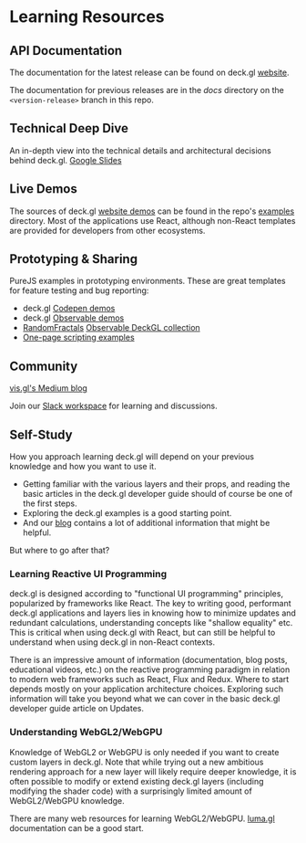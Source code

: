 # Learning Resources

## API Documentation

The documentation for the latest release can be found on deck.gl [website](https://deck.gl/docs).

The documentation for previous releases are in the *docs* directory on the `<version-release>` branch in this repo.

## Technical Deep Dive

An in-depth view into the technical details and architectural decisions behind deck.gl. [Google Slides](https://docs.google.com/presentation/d/1qtXUQzMuIa8NYIKUa1RKfSwvgpeccY-wrPrYqsb_8rE/edit#slide=id.g7db7fb98fb_0_45)

## Live Demos

The sources of deck.gl [website demos](https://deck.gl/examples) can be found in the repo's [examples](https://github.com/visgl/deck.gl/tree/master/examples) directory. Most of the applications use React, although non-React templates are provided for developers from other ecosystems.

## Prototyping & Sharing

PureJS examples in prototyping environments. These are great templates for feature testing and bug reporting:

* deck.gl [Codepen demos](https://codepen.io/vis-gl/)
* deck.gl [Observable demos](https://beta.observablehq.com/@pessimistress)
* [RandomFractals](https://github.com/RandomFractals) [Observable DeckGL collection](https://observablehq.com/collection/@randomfractals/deckgl)
* [One-page scripting examples](http://deck.gl/showcases/gallery/)

## Community

[vis.gl's Medium blog](https://medium.com/vis-gl) 

Join our [Slack workspace](https://slack-invite.openjsf.org/) for learning and discussions.

## Self-Study

How you approach learning deck.gl will depend on your previous knowledge and how you want to use it.
- Getting familiar with the various layers and their props, and reading the basic articles in the deck.gl developer guide should of course be one of the first steps.
- Exploring the deck.gl examples is a good starting point.
- And our [blog](https://medium.com/vis-gl) contains a lot of additional information that might be helpful.

But where to go after that?

### Learning Reactive UI Programming

deck.gl is designed according to "functional UI programming" principles, popularized by frameworks like React. The key to writing good, performant deck.gl applications and layers lies in knowing how to minimize updates and redundant calculations, understanding concepts like "shallow equality" etc. This is critical when using deck.gl with React, but can still be helpful to understand when using deck.gl in non-React contexts.

There is an impressive amount of information (documentation, blog posts, educational videos, etc.) on the reactive programming paradigm in relation to modern web frameworks such as React, Flux and Redux. Where to start depends mostly on your application architecture choices. Exploring such information will take you beyond what we can cover in the basic deck.gl developer guide article on Updates.


### Understanding WebGL2/WebGPU

Knowledge of WebGL2 or WebGPU is only needed if you want to create custom layers in deck.gl. Note that while trying out a new ambitious rendering approach for a new layer will likely require deeper knowledge, it is often possible to modify or extend existing deck.gl layers (including modifying the shader code) with a surprisingly limited amount of WebGL2/WebGPU knowledge.

There are many web resources for learning WebGL2/WebGPU. [luma.gl](https://luma.gl/) documentation can be a good start.
